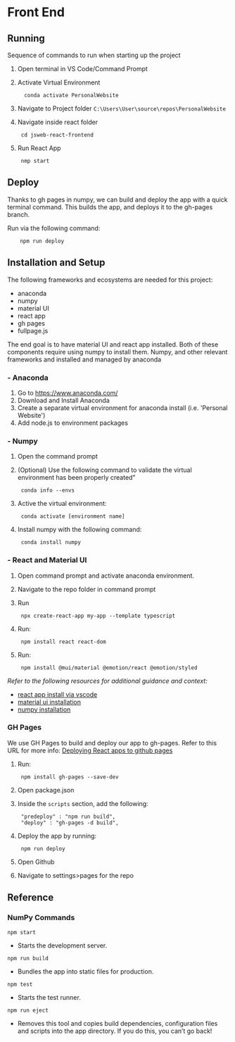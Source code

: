 # Front End

## Running

Sequence of commands to run when starting up the project

1. Open terminal in VS Code/Command Prompt
2. Activate Virtual Environment

         conda activate PersonalWebsite
3. Navigate to Project folder `C:\Users\User\source\repos\PersonalWebsite`
4. Navigate inside react folder

        cd jsweb-react-frontend
5. Run React App

        nmp start

## Deploy

Thanks to gh pages in numpy, we can build and deploy the app with a quick terminal command.
This builds the app, and deploys it to the gh-pages branch.

Run via the following command:

        npm run deploy

## Installation and Setup

The following frameworks and ecosystems are needed for this project:

- anaconda
- numpy
- material UI
- react app
- gh pages
- fullpage.js

The end goal is to have material UI and react app installed. Both of these components require using numpy to install them. Numpy, and other relevant frameworks and installed and managed by anaconda

### - Anaconda

1. Go to <https://www.anaconda.com/>
2. Download and Install Anaconda
3. Create a separate virtual environment for anaconda install (i.e. 'Personal Website')
4. Add node.js to environment packages

### - Numpy

1. Open the command prompt
2. (Optional) Use the following command to validate the virtual environment has been properly created"

        conda info --envs

3. Active the virtual environment:

        conda activate [environment name]
4. Install numpy with the following command:

        conda install numpy

### - React and Material UI

1. Open command prompt and activate anaconda environment.
2. Navigate to the repo folder in command prompt
3. Run

        npx create-react-app my-app --template typescript

4. Run:

        npm install react react-dom
5. Run:

        npm install @mui/material @emotion/react @emotion/styled

*Refer to the following resources for additional guidance and context:*

- [react app install via vscode](<https://code.visualstudio.com/docs/nodejs/reactjs-tutorial>)
- [material ui installation](https://mui.com/material-ui/getting-started/installation/)
- [numpy installation](<https://numpy.org/install/>)

### GH Pages

We use GH Pages to build and deploy our app to gh-pages.
Refer to this URL for more info:
[Deploying React apps to github pages](https://blog.logrocket.com/deploying-react-apps-github-pages/)

1. Run:

        npm install gh-pages --save-dev
2. Open package.json
3. Inside the `scripts` section, add the following:

        "predeploy" : "npm run build",
        "deploy" : "gh-pages -d build",

4. Deploy the app by running:

        npm run deploy
5. Open Github
6. Navigate to settings>pages for the repo

## Reference

### NumPy Commands

`npm start`

- Starts the development server.

`npm run build`

- Bundles the app into static files for production.

`npm test`

- Starts the test runner.

`npm run eject`

- Removes this tool and copies build dependencies, configuration files and scripts into the app directory. If you do this, you can’t go back!
